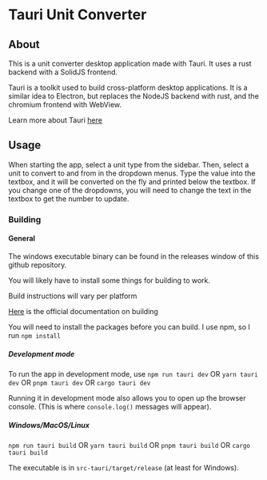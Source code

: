 # Tauri Unit Converter

## About

This is a unit converter desktop application made with Tauri. It uses a rust backend with a SolidJS frontend.

Tauri is a toolkit used to build cross-platform desktop applications. It is a similar idea to Electron, but replaces the NodeJS backend with rust, and the chromium frontend with WebView.

Learn more about Tauri [here](https://tauri.app)

## Usage

When starting the app, select a unit type from the sidebar. Then, select a unit to convert to and from in the dropdown menus. Type the value into the textbox, and it will be converted on the fly and printed below the textbox. If you change one of the dropdowns, you will need to change the text in the textbox to get the number to update.

### Building

#### General

The windows executable binary can be found in the releases window of this github repository.

You will likely have to install some things for building to work.

Build instructions will vary per platform

[Here](https://tauri.app/v1/guides/building/) is the official documentation on building

You will need to install the packages before you can build. I use npm, so I run `npm install`

##### Development mode

To run the app in development mode, use `npm run tauri dev` OR `yarn tauri dev` OR `pnpm tauri dev` OR `cargo tauri dev`

Running it in development mode also allows you to open up the browser console. (This is where `console.log()` messages will appear).

##### Windows/MacOS/Linux

`npm run tauri build` OR `yarn tauri build` OR `pnpm tauri build` OR `cargo tauri build`

The executable is in `src-tauri/target/release` (at least for Windows).
